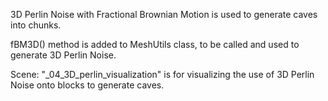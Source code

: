 3D Perlin Noise with Fractional Brownian Motion is used to generate caves into chunks.

fBM3D() method is added to MeshUtils class, to be called and used to generate 3D Perlin Noise.

Scene: "_04_3D_perlin_visualization" is for visualizing the use of 3D Perlin Noise onto blocks to generate caves.